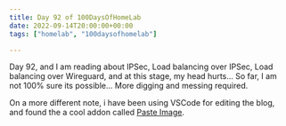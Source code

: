```yaml
---
title: Day 92 of 100DaysOfHomeLab
date: 2022-09-14T20:00:00+00:00
tags: ["homelab", "100daysofhomelab"]

---
```


Day 92, and I am reading about IPSec, Load balancing over IPSec, Load balancing over Wireguard, and at this stage, my head hurts... So far, I am not 100% sure its possible... More digging and messing required.

On a more different note, i have been using VSCode for editing the blog, and found the a cool addon called [Paste Image](https://marketplace.visualstudio.com/items?itemName=mushan.vscode-paste-image). 
